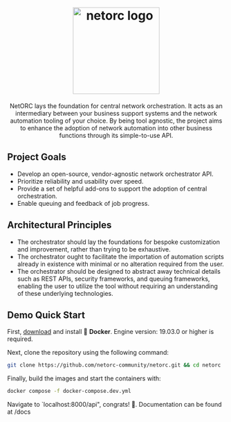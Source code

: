 <h1 align="center">
    <img alt="netorc logo" src="https://avatars.githubusercontent.com/u/130744316?s=200&v=4" width="200"/>
</h1>

<p align="center">NetORC lays the foundation for central network orchestration. It acts as an intermediary between your business support systems and the network automation tooling of your choice. By being tool agnostic, the project aims to enhance the adoption of network automation into other business functions through its simple-to-use API.</p>


## Project Goals

- Develop an open-source, vendor-agnostic network orchestrator API.
- Prioritize reliability and usability over speed.
- Provide a set of helpful add-ons to support the adoption of central orchestration.
- Enable queuing and feedback of job progress.

## Architectural Principles

- The orchestrator should lay the foundations for bespoke customization and improvement, rather than trying to be exhaustive.
- The orchestrator ought to facilitate the importation of automation scripts already in existence with minimal or no alteration required from the user.
- The orchestrator should be designed to abstract away technical details such as REST APIs, security frameworks, and queuing frameworks, enabling the user to utilize the tool without requiring an understanding of these underlying technologies.

## Demo Quick Start

First, [download](https://docs.docker.com/get-docker/) and install 🐳 **Docker**. Engine version: 19.03.0 or higher is required.

Next, clone the repository using the following command: 
```bash
git clone https://github.com/netorc-community/netorc.git && cd netorc
```

Finally, build the images and start the containers with:
```bash
docker compose -f docker-compose.dev.yml
```

Navigate to `localhost:8000/api", congrats! 🎉. Documentation can be found at /docs